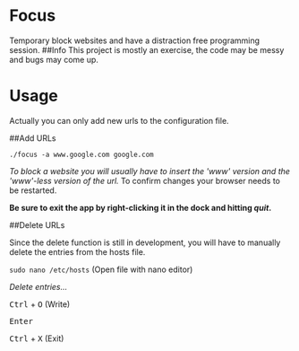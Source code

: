 # Focus
Temporary block websites and have a distraction free programming session.
##Info
This project is mostly an exercise, the code may be messy and bugs may come up.

# Usage
Actually you can only add new urls to the configuration file. 

##Add URLs

`./focus -a www.google.com google.com`

*To block a website you will usually have to insert the 'www' version and the 'www'-less version of the url.*
To confirm changes your browser needs to be restarted. 

**Be sure to exit the app by right-clicking it in the dock and hitting *quit*.**

##Delete URLs

Since the delete function is still in development, you will have to manually delete the entries from the hosts file. 

`sudo nano /etc/hosts` (Open file with nano editor)

*Delete entries...*

<kbd>Ctrl</kbd> + <kbd>O</kbd> (Write)

<kbd>Enter</kbd>

<kbd>Ctrl</kbd> + <kbd>X</kbd> (Exit)

